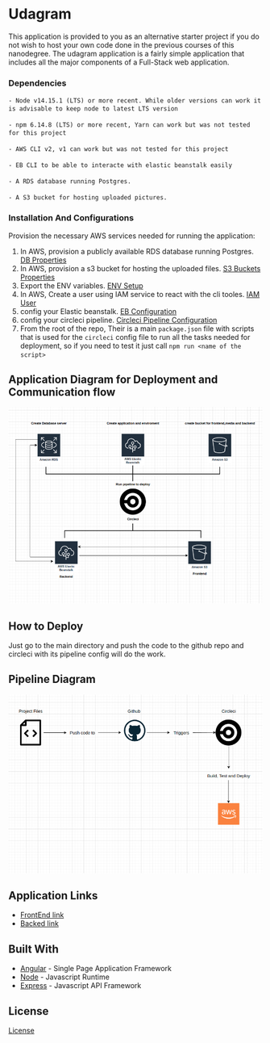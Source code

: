 # Udagram

This application is provided to you as an alternative starter project if you do not wish to host your own code done in the previous courses of this nanodegree. The udagram application is a fairly simple application that includes all the major components of a Full-Stack web application.

### Dependencies

```
- Node v14.15.1 (LTS) or more recent. While older versions can work it is advisable to keep node to latest LTS version

- npm 6.14.8 (LTS) or more recent, Yarn can work but was not tested for this project

- AWS CLI v2, v1 can work but was not tested for this project

- EB CLI to be able to interacte with elastic beanstalk easily

- A RDS database running Postgres.

- A S3 bucket for hosting uploaded pictures.
```

### Installation And Configurations

Provision the necessary AWS services needed for running the application:

1. In AWS, provision a publicly available RDS database running Postgres. [DB Properties](docs/dbprop.md)
1. In AWS, provision a s3 bucket for hosting the uploaded files. [S3 Buckets Properties](docs/s3prop.md)
1. Export the ENV variables. [ENV Setup](docs/env.md)
1. In AWS, Create a user using IAM service to react with the cli tooles. [IAM User](docs/iam.md)
1. config your Elastic beanstalk. [EB Configuration](docs/ebconfig.md)
1. config your circleci pipeline. [Circleci Pipeline Configuration](docs/circleci.md)
1. From the root of the repo, Their is a main `package.json` file with scripts that is used for the `circleci` config file to run all the tasks needed for deployment, so if you need to test it just call `npm run <name of the script>`

## Application Diagram for Deployment and Communication flow

![Diagram](docs/imgs/digram.png 'figure 1')

## How to Deploy

Just go to the main directory and push the code to the github repo and circleci with its pipeline config will do the work.

## Pipeline Diagram

![Diagram](docs/imgs/pipeline.png 'figure 2')

## Application Links

- [FrontEnd link](http://front-bucket-28342289234.s3-website-us-east-1.amazonaws.com/)
- [Backed link](http://udagram-api-dev22222.us-east-1.elasticbeanstalk.com/)

## Built With

- [Angular](https://angular.io/) - Single Page Application Framework
- [Node](https://nodejs.org) - Javascript Runtime
- [Express](https://expressjs.com/) - Javascript API Framework

## License

[License](LICENSE.txt)
